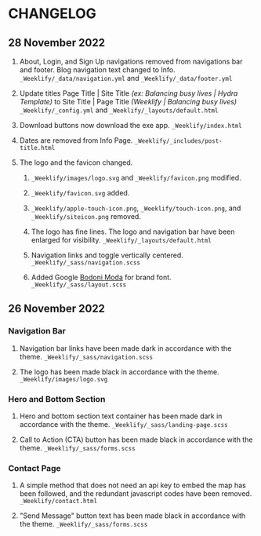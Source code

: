 # CHANGELOG

## 28 November 2022

1. About, Login, and Sign Up navigations removed from navigations bar and footer. Blog navigation text changed to Info. `_Weeklify/_data/navigation.yml` and `_Weeklify/_data/footer.yml`

1. Update titles Page Title | Site Title _(ex: Balancing busy lives | Hydra Template)_ to Site Title | Page Title _(Weeklify | Balancing busy lives)_ `_Weeklify/_config.yml` and `_Weeklify/_layouts/default.html`

1. Download buttons now download the exe app. `_Weeklify/index.html`

1. Dates are removed from Info Page. `_Weeklify/_includes/post-title.html`

1. The logo and the favicon changed.

   1. `_Weeklify/images/logo.svg` and `_Weeklify/favicon.png` modified.

   1. `_Weeklify/favicon.svg` added.

   1. `_Weeklify/apple-touch-icon.png`, `_Weeklify/touch-icon.png`, and `_Weeklify/siteicon.png` removed.

   1. The logo has fine lines. The logo and navigation bar have been enlarged for visibility. `_Weeklify/_layouts/default.html`

   1. Navigation links and toggle vertically centered. `_Weeklify/_sass/navigation.scss`

   1. Added Google [Bodoni Moda](https://fonts.google.com/specimen/Bodoni+Moda) for brand font. `_Weeklify/_sass/layout.scss`

## 26 November 2022

### Navigation Bar

1. Navigation bar links have been made dark in accordance with the theme. `_Weeklify/_sass/navigation.scss`

1. The logo has been made black in accordance with the theme. `_Weeklify/images/logo.svg`

### Hero and Bottom Section

1. Hero and bottom section text container has been made dark in accordance with the theme. `_Weeklify/_sass/landing-page.scss`

1. Call to Action (CTA) button has been made black in accordance with the theme. `_Weeklify/_sass/forms.scss`

### Contact Page

1. A simple method that does not need an api key to embed the map has been followed, and the redundant javascript codes have been removed. `_Weeklify/contact.html`

1. "Send Message" button text has been made black in accordance with the theme. `_Weeklify/_sass/forms.scss`
